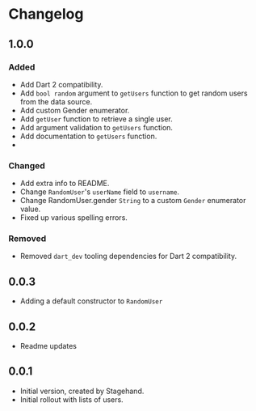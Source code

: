 # Changelog

## 1.0.0
### Added
- Add Dart 2 compatibility.
- Add `bool random` argument to `getUsers` function to get random users from the data source.
- Add custom Gender enumerator.
- Add `getUser` function to retrieve a single user.
- Add argument validation to `getUsers` function.
- Add documentation to `getUsers` function.
- 
### Changed
- Add extra info to README.
- Change `RandomUser`'s `userName` field to `username`.
- Change RandomUser.gender `String` to a custom `Gender` enumerator value.
- Fixed up various spelling errors.

### Removed
- Removed `dart_dev` tooling dependencies for Dart 2 compatibility.

## 0.0.3

- Adding a default constructor to `RandomUser`

## 0.0.2

- Readme updates

## 0.0.1

- Initial version, created by Stagehand.
- Initial rollout with lists of users.
